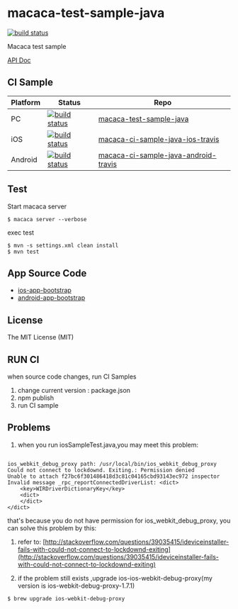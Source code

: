 # macaca-test-sample-java

[![build status][travis-image]][travis-url]

[travis-image]: https://img.shields.io/travis/macacajs/macaca-test-sample-java.svg?style=flat-square
[travis-url]: https://travis-ci.org/macacajs/macaca-test-sample-java

Macaca test sample

[API Doc](//macacajs.github.io/wd.java/)

[gitter-url]: https://gitter.im/alibaba/macaca

## CI Sample

| Platform   | Status                                          |  Repo                                                                                                         |
| ---------- | ----------------------------------------------- | ------------------------------------------------------------------------------------------------------------- |
| PC         | [![build status][travis-image-0]][travis-url-0] | [macaca-test-sample-java](https://github.com/macaca-sample/macaca-test-sample-java)                           |
| iOS        | [![build status][travis-image-1]][travis-url-1] | [macaca-ci-sample-java-ios-travis](https://github.com/macaca-sample/macaca-ci-sample-java-ios-travis)         |
| Android    | [![build status][travis-image-2]][travis-url-2] | [macaca-ci-sample-java-android-travis](https://github.com/macaca-sample/macaca-ci-sample-java-android-travis) |

[travis-image-0]: https://img.shields.io/travis/macaca-sample/macaca-test-sample-java.svg?style=flat-square
[travis-url-0]: https://travis-ci.org/macaca-sample/macaca-test-sample-java
[travis-image-1]: https://img.shields.io/travis/macaca-sample/macaca-ci-sample-java-ios-travis.svg?style=flat-square
[travis-url-1]: https://travis-ci.org/macaca-sample/macaca-ci-sample-java-ios-travis
[travis-image-2]: https://img.shields.io/travis/macaca-sample/macaca-ci-sample-java-android-travis.svg?style=flat-square
[travis-url-2]: https://travis-ci.org/macaca-sample/macaca-ci-sample-java-android-travis

## Test

Start macaca server

```shell
$ macaca server --verbose
```

exec test

```shell
$ mvn -s settings.xml clean install
$ mvn test
```

## App Source Code

- [ios-app-bootstrap](//github.com/xudafeng/ios-app-bootstrap)
- [android-app-bootstrap](//github.com/xudafeng/android-app-bootstrap)

## License

The MIT License (MIT)

## RUN CI 
when source code changes, run CI Samples

1. change current version : package.json
2. npm publish
3. run CI sample 


## Problems
1. when you run iosSampleTest.java,you may meet this problem:

```

ios_webkit_debug_proxy path: /usr/local/bin/ios_webkit_debug_proxy
Could not connect to lockdownd. Exiting.: Permission denied
Unable to attach f27bc6f301486418d3c81c04165cbd93143ec972 inspector
Invalid message _rpc_reportConnectedDriverList: <dict>
	<key>WIRDriverDictionaryKey</key>
	<dict>
	</dict>
</dict>

```

that's because you do not have permission for ios_webkit_debug_proxy, you can solve this problem by this:

1. refer to: [http://stackoverflow.com/questions/39035415/ideviceinstaller-fails-with-could-not-connect-to-lockdownd-exiting](http://stackoverflow.com/questions/39035415/ideviceinstaller-fails-with-could-not-connect-to-lockdownd-exiting)

2. if the problem still exists ,upgrade ios-ios-webkit-debug-proxy(my version is ios-webkit-debug-proxy-1.7.1)


```
$ brew upgrade ios-webkit-debug-proxy

```
